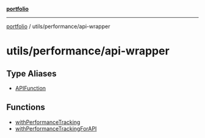 [**portfolio**](../../../README.md)

***

[portfolio](../../../modules.md) / utils/performance/api-wrapper

# utils/performance/api-wrapper

## Type Aliases

- [APIFunction](type-aliases/APIFunction.md)

## Functions

- [withPerformanceTracking](functions/withPerformanceTracking.md)
- [withPerformanceTrackingForAPI](functions/withPerformanceTrackingForAPI.md)
